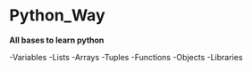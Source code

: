 # Python_Way
**All bases to learn python**

-Variables
-Lists
-Arrays
-Tuples
-Functions
-Objects
-Libraries
